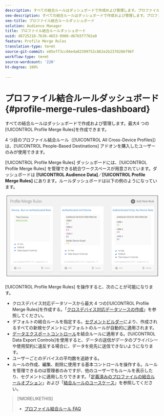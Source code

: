 ```yaml
---
description: すべての結合ルールはダッシュボードで作成および管理します。プロファイル結合ルールは最大で 4 つ作成できます。
seo-description: すべての結合ルールはダッシュボードで作成および管理します。プロファイル結合ルールは最大で 4 つ作成できます。
seo-title: プロファイル結合ルールダッシュボード
solution: Audience Manager
title: プロファイル結合ルールダッシュボード
uuid: d6725218-7b36-4653-9900-d67b5f7702a0
feature: Profile Merge Rules
translation-type: tm+mt
source-git-commit: e05eff3cc04e4a82399752c862e2b2370286f96f
workflow-type: tm+mt
source-wordcount: '220'
ht-degree: 100%

---
```



# プロファイル結合ルールダッシュボード {#profile-merge-rules-dashboard}

すべての結合ルールはダッシュボードで作成および管理します。最大4 つの[!UICONTROL Profile Merge Rules]を作成できます。

4 つ目のプロファイル結合ルール（[!UICONTROL All Cross-Device Profiles]）は、[!UICONTROL People-Based Destinations] アドオンを購入したユーザーのみが使用できます。

[!UICONTROL Profile Merge Rules] ダッシュボードには、[!UICONTROL Profile Merge Rules] を管理できる統合ワークスペースが用意されています。ダッシュボードは **[!UICONTROL Audience Data]**／**[!UICONTROL Profile Merge Rules]** にあります。ルールダッシュボードは以下の例のようになっています。

![](assets/profile-dashboard.png)

[!UICONTROL Profile Merge Rules] を操作すると、次のことが可能になります。

* クロスデバイス対応データソースから最大 4 つの[!UICONTROL Profile Merge Rules]を作成する。「[クロスデバイス対応データソースの作成](merge-rules-start.md#create-data-source)」を参照してください。
* デフォルトの結合ルールを指定する。[セグメントビルダー](../segments/segment-builder.md)により、作成されるすべての新規セグメントにデフォルトのルールが自動的に適用されます。
* [データエクスポートコントロール](../data-export-controls.md)を結合ルールに適用する。[!UICONTROL Data Export Controls]を使用すると、データの送信がデータのプライバシーや使用契約に違反する場合に、データを宛先に送信できないようになります。
* ユーザーごとのデバイスの平均数を追跡する。
* ルールの作成、編集、削除に使用する基本コントロールを操作する。ルールを管理できるのは管理者のみですが、他のユーザーでもルールを表示したり、セグメントに適用したりできます。「[定義済みのプロファイルの結合ルールオプション](merge-rule-definitions.md)」および「[結合ルールのユースケース](merge-rule-targeting-options.md)」を参照してください。

>[!MORELIKETHIS]
>
>* [プロファイル結合ルール FAQ](../../faq/faq-profile-merge.md)

